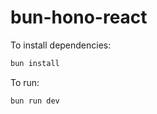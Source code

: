 # bun-hono-react

To install dependencies:

```bash
bun install
```

To run:

```bash
bun run dev
```
